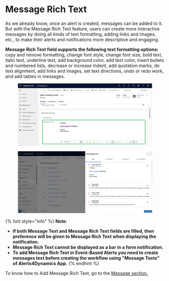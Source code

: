 # Message Rich Text

As we already know, once an alert is created, messages can be added to it. But with the Message Rich Text feature, users can create more interactive messages by doing all kinds of text formatting, adding links and images, etc., to make their alerts and notifications more descriptive and engaging.

**Message Rich Text field supports the following text formatting options:** copy and remove formatting, change font style, change font size, bold text, italic text, underline text, add background color, add text color, insert bullets and numbered lists, decrease or increase Indent, add quotation marks, do text alignment, add links and images, set text directions, undo or redo work, and add tables in messages.

<figure><img src="../../.gitbook/assets/message rich text.png" alt=""><figcaption></figcaption></figure>

<figure><img src="../../.gitbook/assets/View and dismiss notifications.png" alt=""><figcaption></figcaption></figure>

{% hint style="info" %}
**Note:**&#x20;

* **If both Message Text and Message Rich Text fields are filled, then preference will be given to Message Rich Text when displaying the notification.**
* **Message Rich Text cannot be displayed as a bar in a form notification.**
* **To add Message Rich Text in Event-Based Alerts you need to create messages text before creating the workflow using "Message Texts" of Alerts4Dynamics App.**&#x20;
{% endhint %}

To know how to Add Message Rich Text, go to the [Message section. ](https://docs.inogic.com/alerts4dynamics/configuration/messages)
